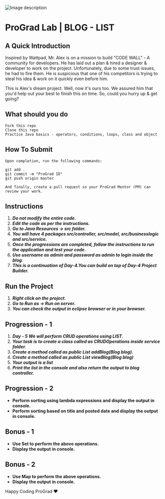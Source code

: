 ![Image description](https://i1.faceprep.in/ProGrad/face-logo-resized.png)

# ProGrad Lab | BLOG - LIST

## A Quick Introduction

Inspired by Wattpad, Mr. Alex is on a mission to build "CODE WALL" - A community for developers. He has laid out a plan & hired a designer & developer to work on the project. Unfortunately, due to some trust issues, he had to fire them. He is suspicious that one of his competitors is trying to steal his idea & work on it quickly even before him. 

This is Alex's dream project. Well, now it's ours too. We assured him that you'd help out your best to finish this on time. So, could you hurry up & get going?

## What should you do
```
Fork this repo
Clone this repo
Practice Java basics - operators, conditions, loops, class and object
```

## How To Submit
```
Upon completion, run the following commands:

git add .
git commit -m "ProGrad ID"
git push origin master

And finally, create a pull request so your ProGrad Mentor (PM) can review your work.
```

## Instructions

1. ***Do not modify the entire code.***
2. ***Edit the code as per the instructions.***
3. ***Go to Java Resources -> src folder.***
4. ***You will have 4 packages src/controller, src/model, src/businesslogic and src/service.***
5. ***Once the progressions are completed, follow the instructions to run the application and test your code.***
6. ***Use username as admin and password as admin to login inside the blog.***
7. ***This is a continuation of Day-4.You can build on top of Day-4 Project Builder.***
 
## Run the Project
1. ***Right click on the project.***
2. ***Go to Run as -> Run on server.***
3. ***You can check the output in eclipse browser or in your browser.***

## Progression - 1 
1. ***Day - 5 We will perform CRUD operations using LIST.***
2. ***Your task is to create a class called as CRUDOperations inside service folder.***
3. ***Create a method called as public List<Blog> addBlog(Blog blog).***
4. ***Create a method called as public List<Blog> viewBlog(Blog blog)***
7. ***Your output is a list***
8. ***Print the list in the console and also return the output to blog controller.***
 

## Progression - 2
- **Perform sorting using lambda expressions and display the output in console.**
- **Perform sorting based on title and posted date and display the output in console.**

## Bonus - 1
- **Use Set to perform the above operations.**
- **Display the output in console.**

## Bonus - 2 
- **Use Map to perform the above operations.**
- **Display the output in console.**


Happy Coding ProGrad ❤️
